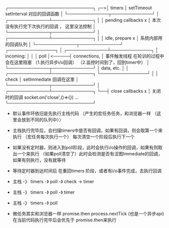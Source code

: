    ┌───────────────────────────┐
┌─>│           timers          │  setTimeout setInterval 对应的回调函数
│  └─────────────┬─────────────┘
│  ┌─────────────┴─────────────┐
│  │     pending callbacks   x │  本次没有执行完下次执行的回调 ， 这里没法控制
│  └─────────────┬─────────────┘
│  ┌─────────────┴─────────────┐
│  │       idle, prepare     x │  系统内部用的回调队列
│  └─────────────┬─────────────┘      ┌───────────────┐
│  ┌─────────────┴─────────────┐      │   incoming:   │
│  │           poll            │<─────┤  connections, │  事件触发线程 在轮训的过程中会在这里阻塞  （1.执行异步i/o回调） （2.监控时间到了，回到timer中）
│  └─────────────┬─────────────┘      │   data, etc.  │
│  ┌─────────────┴─────────────┐      └───────────────┘
│  │           check           │ setImmediate 回调在这里
│  └─────────────┬─────────────┘
│  ┌─────────────┴─────────────┐
└──┤      close callbacks    x │ 关闭时的回调 socket.on('close',()=>{})   ...
   └───────────────────────────┘


- 默认事件环依旧是先执行主栈代码 （产生的宏任务任务，和浏览器一样 （这里会放到不同的队列中））


- 主栈执行完毕后，会扫描timers中是否有回调，如果有回调，则会取第一个来执行 （宏任务每次执行一个）  每次清空一个阶段后执行下一个
- 如果没有定时器，则进入到poll阶段，此时会执行i/o操作的回调，如果有则取出一个来执行 （如果poll清空了）此时会检测是否有涩图Immediate的回调，如果有则执行，没有就等待
- 等待定时器到达时间后 在重回timers 阶段，或者有i/o事件完成，去执行回调

- 主栈 -》 timers -》 poll -》 check -> timer
- 主栈 -》 timers -》 poll -》 timer
- 主栈 -》 timers -》 poll
- 微任务其实和浏览器一样 promise.then process.nextTick (也是一个异步api) 在当前代码执行完毕后会优先于 promise.then来执行